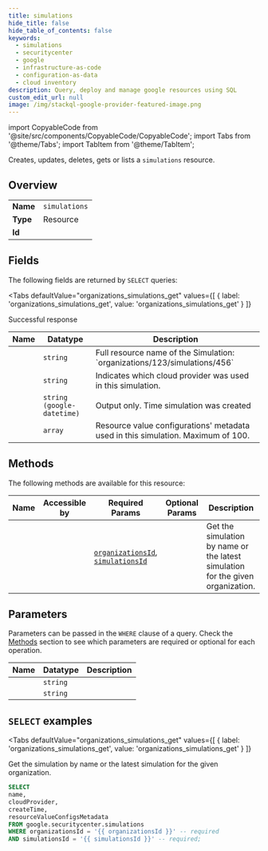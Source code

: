 ```yaml
--- 
title: simulations
hide_title: false
hide_table_of_contents: false
keywords:
  - simulations
  - securitycenter
  - google
  - infrastructure-as-code
  - configuration-as-data
  - cloud inventory
description: Query, deploy and manage google resources using SQL
custom_edit_url: null
image: /img/stackql-google-provider-featured-image.png
---
```


import CopyableCode from '@site/src/components/CopyableCode/CopyableCode';
import Tabs from '@theme/Tabs';
import TabItem from '@theme/TabItem';

Creates, updates, deletes, gets or lists a <code>simulations</code> resource.

## Overview
<table><tbody>
<tr><td><b>Name</b></td><td><code>simulations</code></td></tr>
<tr><td><b>Type</b></td><td>Resource</td></tr>
<tr><td><b>Id</b></td><td><CopyableCode code="google.securitycenter.simulations" /></td></tr>
</tbody></table>

## Fields

The following fields are returned by `SELECT` queries:

<Tabs
    defaultValue="organizations_simulations_get"
    values={[
        { label: 'organizations_simulations_get', value: 'organizations_simulations_get' }
    ]}
>
<TabItem value="organizations_simulations_get">

Successful response

<table>
<thead>
    <tr>
    <th>Name</th>
    <th>Datatype</th>
    <th>Description</th>
    </tr>
</thead>
<tbody>
<tr>
    <td><CopyableCode code="name" /></td>
    <td><code>string</code></td>
    <td>Full resource name of the Simulation: `organizations/123/simulations/456`</td>
</tr>
<tr>
    <td><CopyableCode code="cloudProvider" /></td>
    <td><code>string</code></td>
    <td>Indicates which cloud provider was used in this simulation.</td>
</tr>
<tr>
    <td><CopyableCode code="createTime" /></td>
    <td><code>string (google-datetime)</code></td>
    <td>Output only. Time simulation was created</td>
</tr>
<tr>
    <td><CopyableCode code="resourceValueConfigsMetadata" /></td>
    <td><code>array</code></td>
    <td>Resource value configurations' metadata used in this simulation. Maximum of 100.</td>
</tr>
</tbody>
</table>
</TabItem>
</Tabs>

## Methods

The following methods are available for this resource:

<table>
<thead>
    <tr>
    <th>Name</th>
    <th>Accessible by</th>
    <th>Required Params</th>
    <th>Optional Params</th>
    <th>Description</th>
    </tr>
</thead>
<tbody>
<tr>
    <td><a href="#organizations_simulations_get"><CopyableCode code="organizations_simulations_get" /></a></td>
    <td><CopyableCode code="select" /></td>
    <td><a href="#parameter-organizationsId"><code>organizationsId</code></a>, <a href="#parameter-simulationsId"><code>simulationsId</code></a></td>
    <td></td>
    <td>Get the simulation by name or the latest simulation for the given organization.</td>
</tr>
</tbody>
</table>

## Parameters

Parameters can be passed in the `WHERE` clause of a query. Check the [Methods](#methods) section to see which parameters are required or optional for each operation.

<table>
<thead>
    <tr>
    <th>Name</th>
    <th>Datatype</th>
    <th>Description</th>
    </tr>
</thead>
<tbody>
<tr id="parameter-organizationsId">
    <td><CopyableCode code="organizationsId" /></td>
    <td><code>string</code></td>
    <td></td>
</tr>
<tr id="parameter-simulationsId">
    <td><CopyableCode code="simulationsId" /></td>
    <td><code>string</code></td>
    <td></td>
</tr>
</tbody>
</table>

## `SELECT` examples

<Tabs
    defaultValue="organizations_simulations_get"
    values={[
        { label: 'organizations_simulations_get', value: 'organizations_simulations_get' }
    ]}
>
<TabItem value="organizations_simulations_get">

Get the simulation by name or the latest simulation for the given organization.

```sql
SELECT
name,
cloudProvider,
createTime,
resourceValueConfigsMetadata
FROM google.securitycenter.simulations
WHERE organizationsId = '{{ organizationsId }}' -- required
AND simulationsId = '{{ simulationsId }}' -- required;
```
</TabItem>
</Tabs>
